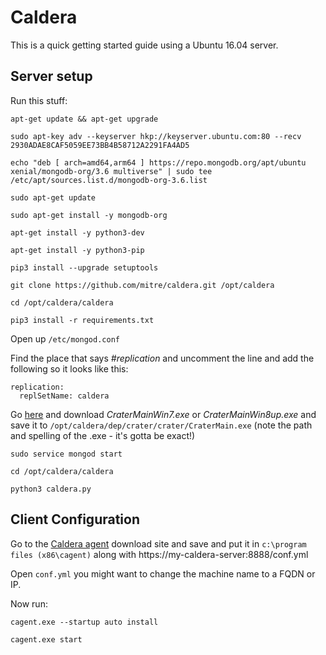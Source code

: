 # Caldera
This is a quick getting started guide using a Ubuntu 16.04 server.  

## Server setup

Run this stuff:

`apt-get update && apt-get upgrade`

`sudo apt-key adv --keyserver hkp://keyserver.ubuntu.com:80 --recv 2930ADAE8CAF5059EE73BB4B58712A2291FA4AD5`

`echo "deb [ arch=amd64,arm64 ] https://repo.mongodb.org/apt/ubuntu xenial/mongodb-org/3.6 multiverse" | sudo tee /etc/apt/sources.list.d/mongodb-org-3.6.list`

`sudo apt-get update`

`sudo apt-get install -y mongodb-org`

`apt-get install -y python3-dev`

`apt-get install -y python3-pip`

`pip3 install --upgrade setuptools`

`git clone https://github.com/mitre/caldera.git /opt/caldera`

`cd /opt/caldera/caldera`

`pip3 install -r requirements.txt`

Open up `/etc/mongod.conf`

Find the place that says *#replication* and uncomment the line and add the following so it looks like this:

```
replication:  
  replSetName: caldera
```

Go [here](https://github.com/mitre/caldera-crater/releases) and download *CraterMainWin7.exe* or *CraterMainWin8up.exe* and save it to `/opt/caldera/dep/crater/crater/CraterMain.exe` (note the path and spelling of the .exe - it's gotta be exact!)  

`sudo service mongod start`

`cd /opt/caldera/caldera`

`python3 caldera.py`

## Client Configuration
Go to the [Caldera agent](https://github.com/mitre/caldera-agent/releases) download site and save  and put it in `c:\program files (x86\cagent)` along with https://my-caldera-server:8888/conf.yml

Open `conf.yml` you might want to change the machine name to a FQDN or IP.

Now run:

`cagent.exe --startup auto install`

`cagent.exe start`
